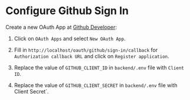 # Configure Github Sign In

Create a new OAuth App at
   [Github Developer](https://github.com/settings/developers):

1. Click on `OAuth Apps` and select `New OAuth App`.

1. Fill in `http://localhost/oauth/github/sign-in/callback` for `Authorization callback URL`
   and click on `Register application`.
 
1. Replace the value of `GITHUB_CLIENT_ID` in `backend/.env` file with `Client ID`.
1. Replace the value of `GITHUB_CLIENT_SECRET` in `backend/.env` file with
   Client Secret`.
